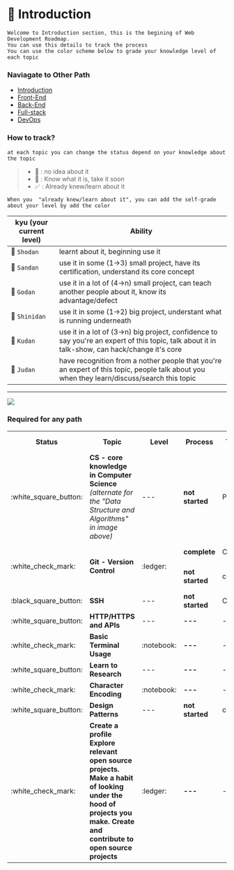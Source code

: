 # :foggy: Introduction
```
Welcome to Introduction section, this is the begining of Web Development Roadmap.
You can use this details to track the process
You can use the color scheme below to grade your knowledge level of each topic
```
### **Naviagate to Other Path**
* [Introduction](https://github.com/luuductrung1234/dev-roadmap/blob/master/web-development-roadmap/introduction-details.md)
* [Front-End](https://github.com/luuductrung1234/dev-roadmap/blob/master/web-development-roadmap/front-end-details.md)
* [Back-End](https://github.com/luuductrung1234/dev-roadmap/blob/master/web-development-roadmap/back-end-details.md)
* [Full-stack](https://github.com/luuductrung1234/dev-roadmap/blob/master/web-development-roadmap/full-stack.md)
* [DevOps](https://github.com/luuductrung1234/dev-roadmap/blob/master/web-development-roadmap/devops-details.md)

### **How to track?**
```
at each topic you can change the status depend on your knowledge about the topic
```
> - :black_square_button: : no idea about it
> - :white_square_button: :  Know what it is, take it soon
> - :white_check_mark: : Already knew/learn about it

```
When you  "already knew/learn about it", you can add the self-grade about your level by add the color
```
kyu (your current level) | Ability
--- | --- |
 :notebook:  `Shodan` | learnt about it, beginning use it |
 :ledger:  `Sandan` | use it in some (1->3) small project, have its certification, understand its core concept |
 :green_book:  `Godan` | use it in a lot of (4->n) small project, can teach another people about it,  know its advantage/defect |
 :orange_book:  `Shinidan` | use it in some (1->2) big project, understant what is running underneath |
 :closed_book:  `Kudan` | use it in a lot of (3->n) big project, confidence to say you're an expert of this topic, talk about it in talk-show, can hack/change it's core |
 :blue_book:  `Judan` | have recognition from a nother people that you're an expert of this topic, people talk about you when they learn/discuss/search this topic |
---

![](https://i.imgur.com/OZUOUtI.png)

### Required for any path
<table>
        <tr>
            <th>Status</th>
            <th>Topic</th>
            <th>Level</th>
            <th>Process</th>
            <th>Type</th>
            <th>Item</th>
            <th>Reconition</th>
            <th>Start Date</th>
        </tr>
        <tr>
            <td rowspan="1"> :white_square_button: </td>
            <td rowspan="1"> <b>CS - core knowledge in Computer Science</b> <em>(alternate for the "Data Structure and Algorithms" in image above)</em> </td>
            <td rowspan="1"> ---  </td>
            <td><b>not started</b></td>
            <td>Path</td>
            <td><a href="https://github.com/luuductrung1234/computer-science">my CS roadmap</a></td>
            <td>Certificate</td>
            <td>1-Fer-2018</td>
        </tr>
        <tr>
            <td rowspan="2"> :white_check_mark: </td>
            <td rowspan="2"><b> Git - Version Control </b></td>
            <td rowspan="2"> :ledger: </td>
            <td><b> complete </b></td>
            <td>Course</td>
            <td><a href="https://www.lynda.com/Git-tutorials/Git-Essential-Training/100222-2.html">git essential trainning</a></td>
            <td><a href="https://www.lynda.com/ViewCertificate/DDECEA6B0AF343E39B16510724B8C0CF?utm_source=directlink&utm_medium=sharing&utm_campaign=certificate">Certificate</a></td>
            <td>Jan-2018</td>
        </tr>
         <tr>
            <td><b> not started </b></td>
            <td> course </td>
            <td><a href="https://www.udemy.com/git-a-web-developer-job-mastering-the-modern-workflow/learn/v4/"> Udemy/Git-a-web-developer-mastering-workflow </a></td>
            <td> --- </td>
            <td> --- </td>
        </tr>
        <tr>
            <td rowspan="1"> :black_square_button: </td>
            <td rowspan="1"><b> SSH </b></td>
            <td rowspan="1"> ---  </td>
            <td><b> not started </b></td>
            <td> Course </td>
            <td><a href="https://www.lynda.com/Developer-Network-Administration-tutorials/Understanding-SSH/189066-2.html?srchtrk=index%3a1%0alinktypeid%3a2%0aq%3assh%0apage%3a1%0as%3arelevance%0asa%3atrue%0aproducttypeid%3a2"> Understanding SSH </a></td>
            <td> Certificate </td>
            <td> --- </td>
        </tr>
        <tr>
            <td rowspan="1"> :white_square_button: </td>
            <td rowspan="1"><b> HTTP/HTTPS and APIs </b></td>
            <td rowspan="1"> ---  </td>
            <td><b> --- </b></td>
            <td> --- </td>
            <td><a href="#">---</a></td>
            <td> --- </td>
            <td> --- </td>
        </tr>
         <tr>
            <td rowspan="1"> :white_check_mark: </td>
            <td rowspan="1"><b> Basic Terminal Usage </b></td>
            <td rowspan="1"> :notebook:  </td>
            <td><b> --- </b></td>
            <td> --- </td>
            <td><a href="#">---</a></td>
            <td> --- </td>
            <td> --- </td>
        </tr>
         <tr>
            <td rowspan="1"> :white_square_button: </td>
            <td rowspan="1"><b> Learn to Research </b></td>
            <td rowspan="1"> ---  </td>
            <td><b> --- </b></td>
            <td> --- </td>
            <td><a href="#">---</a></td>
            <td> --- </td>
            <td> --- </td>
        </tr>
         <tr>
            <td rowspan="1"> :white_check_mark: </td>
            <td rowspan="1"><b> Character Encoding </b></td>
            <td rowspan="1"> :notebook:  </td>
            <td><b> --- </b></td>
            <td> --- </td>
            <td><a href="#">---</a></td>
            <td> --- </td>
            <td> --- </td>
        </tr>
         <tr>
            <td rowspan="1"> :white_square_button: </td>
            <td rowspan="1"><b> Design Patterns </b></td>
            <td rowspan="1"> ---  </td>
            <td><b> not started </b></td>
            <td> course </td>
            <td><a href="https://www.udemy.com/dependency-injection/learn/v4/"> Udemy/Dependency-Injection </a></td>
            <td> --- </td>
            <td> --- </td>
        </tr>
         <tr>
            <td rowspan="1"> :white_check_mark: </td>
            <td rowspan="1"><b> Create a profile Explore relevant open source projects. Make a habit of looking under the hood of projects you make. Create and contribute to open source projects </b></td>
            <td rowspan="1"> :ledger:  </td>
            <td><b> --- </b></td>
            <td> --- </td>
            <td><a href="#">---</a></td>
            <td> --- </td>
            <td> --- </td>
        </tr>
</table>
